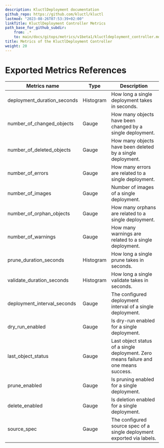 ```yaml
---
description: KluctlDeployment documentation
github_repo: https://github.com/kluctl/kluctl
lastmod: "2023-08-26T07:53:39+02:00"
linkTitle: KluctlDeployment Controller Metrics
path_base_for_github_subdir:
    from: .*
    to: main/docs/gitops/metrics/v1beta1/kluctldeployment_controller.md
title: Metrics of the KluctlDeployment Controller
weight: 20
---
```


<!-- WARNING WARNING WARNING -->
<!-- DO NOT EDIT THIS FILE, IT IS AUTO SYNCED FROM github.com/kluctl/kluctl -->
<!-- WARNING WARNING WARNING -->


# Exported Metrics References

| Metrics name                | Type      | Description                                                                          |
|-----------------------------|-----------|--------------------------------------------------------------------------------------|
| deployment_duration_seconds | Histogram | How long a single deployment takes in seconds.                                       |
| number_of_changed_objects   | Gauge     | How many objects have been changed by a single deployment.                           |
| number_of_deleted_objects   | Gauge     | How many objects have been deleted by a single deployment.                           |
| number_of_errors            | Gauge     | How many errors are related to a single deployment.                                  |
| number_of_images            | Gauge     | Number of images of a single deployment.                                             |
| number_of_orphan_objects    | Gauge     | How many orphans are related to a single deployment.                                 |
| number_of_warnings          | Gauge     | How many warnings are related to a single deployment.                                |
| prune_duration_seconds      | Histogram | How long a single prune takes in seconds.                                            |
| validate_duration_seconds   | Histogram | How long a single validate takes in seconds.                                         |
| deployment_interval_seconds | Gauge     | The configured deployment interval of a single deployment.                           |
| dry_run_enabled             | Gauge     | Is dry-run enabled for a single deployment.                                          |
| last_object_status          | Gauge     | Last object status of a single deployment. Zero means failure and one means success. |
| prune_enabled               | Gauge     | Is pruning enabled for a single deployment.                                          |
| delete_enabled              | Gauge     | Is deletion enabled for a single deployment.                                         |
| source_spec                 | Gauge     | The configured source spec of a single deployment exported via labels.               |
